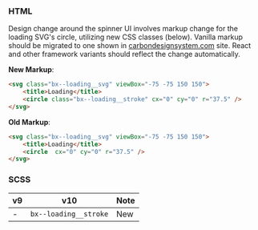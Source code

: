### HTML

Design change around the spinner UI involves markup change for the loading SVG's circle, utilizing new CSS classes (below). Vanilla markup should be migrated to one shown in [carbondesignsystem.com](https://next.carbondesignsystem.com/components/loading/code) site. React and other framework variants should reflect the change automatically.

**New Markup**:

```html
<svg class="bx--loading__svg" viewBox="-75 -75 150 150">
    <title>Loading</title>  
    <circle class="bx--loading__stroke" cx="0" cy="0" r="37.5" />
</svg>
```

**Old Markup**:

```html
<svg class="bx--loading__svg" viewBox="-75 -75 150 150">
	<title>Loading</title>
    <circle  cx="0" cy="0" r="37.5" />
</svg>
```

### 

### SCSS

| v9   | v10                   | Note |
| ---- | --------------------- | ---- |
| -    | `bx--loading__stroke` | New  |


